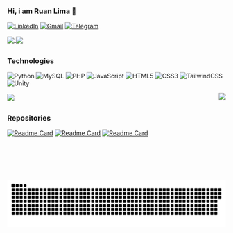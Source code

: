 ### Hi, i am Ruan Lima 👋

[![LinkedIn](https://img.shields.io/badge/linkedin-%230077B5.svg?style=for-the-badge&logo=linkedin&logoColor=white)](https://www.linkedin.com/in/ruan-lima-a945a127a/)
[![Gmail](https://img.shields.io/badge/Gmail-D14836?style=for-the-badge&logo=gmail&logoColor=white)](https://mail.google.com/mail/?view=cm&fs=1&to=ruanlimafn@gmail.com)
[![Telegram](https://img.shields.io/badge/Telegram-2CA5E0?style=for-the-badge&logo=telegram&logoColor=white)](https://t.me/ruanllima)

<a href="https://github.com/ruanllima">
  <img height=200 align="center" src="https://github-readme-stats.vercel.app/api?username=ruanllima&theme=outrun&include_all_comits=true" />
</a>
<a href="https://github.com/ruanllima">
  <img height=200 align="center" src="https://github-readme-stats.vercel.app/api/top-langs?username=ruanllima&theme=outrun&layout=compact&langs_count=8&card_width=320" />
</a>

 ##

### Technologies
![Python](https://img.shields.io/badge/python-3670A0?style=for-the-badge&logo=python&logoColor=ffdd54)
![MySQL](https://img.shields.io/badge/mysql-4479A1.svg?style=for-the-badge&logo=mysql&logoColor=white)
![PHP](https://img.shields.io/badge/php-%23777BB4.svg?style=for-the-badge&logo=php&logoColor=white)
![JavaScript](https://img.shields.io/badge/javascript-%23323330.svg?style=for-the-badge&logo=javascript&logoColor=%23F7DF1E)
![HTML5](https://img.shields.io/badge/html5-%23E34F26.svg?style=for-the-badge&logo=html5&logoColor=white)
![CSS3](https://img.shields.io/badge/css3-%231572B6.svg?style=for-the-badge&logo=css3&logoColor=white)
![TailwindCSS](https://img.shields.io/badge/tailwindcss-%2338B2AC.svg?style=for-the-badge&logo=tailwind-css&logoColor=white)
![Unity](https://img.shields.io/badge/unity-%23000000.svg?style=for-the-badge&logo=unity&logoColor=white)

<div>
  <a align="center" href="https://github.com/ruanllima">
    <img height=200 align="center" src="https://github-readme-stats.vercel.app/api/wakatime?username=ruanllima&layout=compact&theme=outrun&langs_count=8&card_width=320"/>
  </a>
  <img align="right" height="200" src="https://cdn.discordapp.com/attachments/790738063500378124/1345053086179393683/download.gif?ex=67c325cd&is=67c1d44d&hm=6425e679e42adcd78bf4c1b71f32320bd00502ad670aeb97d374bab40820bc70&">
</div>


 ##

### Repositories
[![Readme Card](https://github-readme-stats.vercel.app/api/pin/?username=ruanllima&repo=portfolio&theme=outrun)](https://github.com/anuraghazra/github-readme-stats)
[![Readme Card](https://github-readme-stats.vercel.app/api/pin/?username=ruanllima&repo=eda_commerce_mcz&theme=outrun)](https://github.com/anuraghazra/github-readme-stats)
[![Readme Card](https://github-readme-stats.vercel.app/api/pin/?username=ruanllima&repo=game&theme=outrun)](https://github.com/anuraghazra/github-readme-stats)

![Snake animation](https://github.com/ruanllima/ruanllima/blob/output/github-contribution-grid-snake.svg)






<!--
**ruanllima/ruanllima** is a ✨ _special_ ✨ repository because its `README.md` (this file) appears on your GitHub profile.

Here are some ideas to get you started:

- 🔭 I’m currently working on ...
- 🌱 I’m currently learning ...
- 👯 I’m looking to collaborate on ...
- 🤔 I’m looking for help with ...
- 💬 Ask me about ...
- 📫 How to reach me: ...
- 😄 Pronouns: ...
- ⚡ Fun fact: ...
-->
